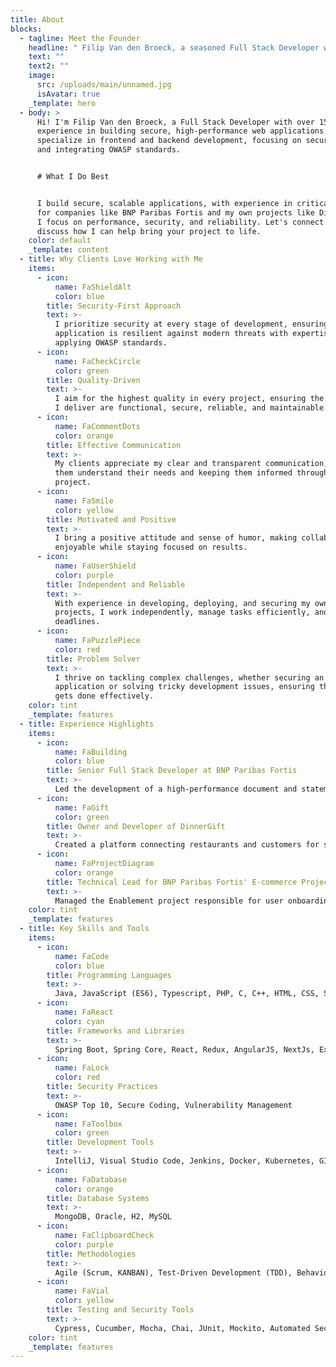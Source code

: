 ```yaml
---
title: About
blocks:
  - tagline: Meet the Founder
    headline: " Filip Van den Broeck, a seasoned Full Stack Developer with over 15 years of experience in developing high-performance, secure web applications and systems."
    text: ""
    text2: ""
    image:
      src: /uploads/main/unnamed.jpg
      isAvatar: true
    _template: hero
  - body: >
      Hi! I'm Filip Van den Broeck, a Full Stack Developer with over 15 years of
      experience in building secure, high-performance web applications. I
      specialize in frontend and backend development, focusing on secure coding
      and integrating OWASP standards.


      # What I Do Best


      I build secure, scalable applications, with experience in critical systems
      for companies like BNP Paribas Fortis and my own projects like DinnerGift.
      I focus on performance, security, and reliability. Let's connect to
      discuss how I can help bring your project to life.
    color: default
    _template: content
  - title: Why Clients Love Working with Me
    items:
      - icon:
          name: FaShieldAlt
          color: blue
        title: Security-First Approach
        text: >-
          I prioritize security at every stage of development, ensuring your
          application is resilient against modern threats with expertise in
          applying OWASP standards.
      - icon:
          name: FaCheckCircle
          color: green
        title: Quality-Driven
        text: >-
          I aim for the highest quality in every project, ensuring the solutions
          I deliver are functional, secure, reliable, and maintainable.
      - icon:
          name: FaCommentDots
          color: orange
        title: Effective Communication
        text: >-
          My clients appreciate my clear and transparent communication, helping
          them understand their needs and keeping them informed throughout the
          project.
      - icon:
          name: FaSmile
          color: yellow
        title: Motivated and Positive
        text: >-
          I bring a positive attitude and sense of humor, making collaboration
          enjoyable while staying focused on results.
      - icon:
          name: FaUserShield
          color: purple
        title: Independent and Reliable
        text: >-
          With experience in developing, deploying, and securing my own
          projects, I work independently, manage tasks efficiently, and meet
          deadlines.
      - icon:
          name: FaPuzzlePiece
          color: red
        title: Problem Solver
        text: >-
          I thrive on tackling complex challenges, whether securing an
          application or solving tricky development issues, ensuring the job
          gets done effectively.
    color: tint
    _template: features
  - title: Experience Highlights
    items:
      - icon:
          name: FaBuilding
          color: blue
        title: Senior Full Stack Developer at BNP Paribas Fortis
        text: >-
          Led the development of a high-performance document and statement archiving system, handling billions of records, while integrating security measures aligned with OWASP standards.
      - icon:
          name: FaGift
          color: green
        title: Owner and Developer of DinnerGift
        text: >-
          Created a platform connecting restaurants and customers for selling and buying gift certificates, using modern web technologies and a security-first mindset.
      - icon:
          name: FaProjectDiagram
          color: orange
        title: Technical Lead for BNP Paribas Fortis' E-commerce Project
        text: >-
          Managed the Enablement project responsible for user onboarding to the financial platform Centric, ensuring all features met stringent security requirements.
    color: tint
    _template: features
  - title: Key Skills and Tools
    items:
      - icon:
          name: FaCode
          color: blue
        title: Programming Languages
        text: >-
          Java, JavaScript (ES6), Typescript, PHP, C, C++, HTML, CSS, SASS
      - icon:
          name: FaReact
          color: cyan
        title: Frameworks and Libraries
        text: >-
          Spring Boot, Spring Core, React, Redux, AngularJS, NextJs, Express.js
      - icon:
          name: FaLock
          color: red
        title: Security Practices
        text: >-
          OWASP Top 10, Secure Coding, Vulnerability Management
      - icon:
          name: FaToolbox
          color: green
        title: Development Tools
        text: >-
          IntelliJ, Visual Studio Code, Jenkins, Docker, Kubernetes, GIT, Maven, GitHub Actions, CircleCI
      - icon:
          name: FaDatabase
          color: orange
        title: Database Systems
        text: >-
          MongoDB, Oracle, H2, MySQL
      - icon:
          name: FaClipboardCheck
          color: purple
        title: Methodologies
        text: >-
          Agile (Scrum, KANBAN), Test-Driven Development (TDD), Behavior-Driven Development (BDD)
      - icon:
          name: FaVial
          color: yellow
        title: Testing and Security Tools
        text: >-
          Cypress, Cucumber, Mocha, Chai, JUnit, Mockito, Automated Security Scanning
    color: tint
    _template: features
---
```

